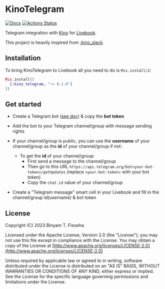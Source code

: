 # KinoTelegram

[![Docs](https://img.shields.io/badge/hex.pm-docs-8e7ce6.svg)](https://hexdocs.pm/kino_telegram)
[![Actions Status](https://github.com/benomi/kino_telegram/workflows/Test/badge.svg)](https://github.com/benomi/kino_telegram/actions)

Telegram integration with [Kino](https://github.com/livebook-dev/kino)
for [Livebook](https://github.com/livebook-dev/livebook).

This project is heavily inspired from [:kino_slack](https://github.com/livebook-dev/kino_slack).

## Installation

To bring KinoTelegram to Livebook all you need to do is `Mix.install/2`:

```elixir
Mix.install([
  {:kino_telegram, "~> 0.1.0"}
])
```

## Get started

- Create a Telegram bot ([see doc](https://core.telegram.org/bots#how-do-i-create-a-bot)) & copy the **bot token**

- Add the bot to your Telegram channel/group with message sending rights

- If your channel/group is public, you can use the **username** of your channel/group as the **id** of your channel/group if not:
  - To get the **id** of your channel/group:
    - First send a message to the channel/group
    - Then go to this URL `https://api.telegram.org/bot<your-bot-token>/getUpdates` (replace `<your-bot-token>` with your bot token)
    - Copy the `chat.id` value of your channel/group

- Create a "Telegram message" smart cell in your Livebook and fill in the channel/group id(username) & bot token

## License

Copyright (C) 2023  Binyam T. Fisseha

Licensed under the Apache License, Version 2.0 (the "License");
you may not use this file except in compliance with the License.
You may obtain a copy of the License at [http://www.apache.org/licenses/LICENSE-2.0](http://www.apache.org/licenses/LICENSE-2.0)

Unless required by applicable law or agreed to in writing, software
distributed under the License is distributed on an "AS IS" BASIS,
WITHOUT WARRANTIES OR CONDITIONS OF ANY KIND, either express or implied.
See the License for the specific language governing permissions and
limitations under the License.

